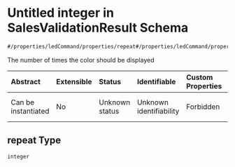# Untitled integer in SalesValidationResult Schema

```txt
#/properties/ledCommand/properties/repeat#/properties/ledCommand/properties/repeat
```

The number of times the color should be displayed

| Abstract            | Extensible | Status         | Identifiable            | Custom Properties | Additional Properties | Access Restrictions | Defined In                                                                                                               |
| :------------------ | :--------- | :------------- | :---------------------- | :---------------- | :-------------------- | :------------------ | :----------------------------------------------------------------------------------------------------------------------- |
| Can be instantiated | No         | Unknown status | Unknown identifiability | Forbidden         | Allowed               | none                | [sales-validation-result.json*](../../schema/proprietary-extensions/sales-validation-result.json "open original schema") |

## repeat Type

`integer`
